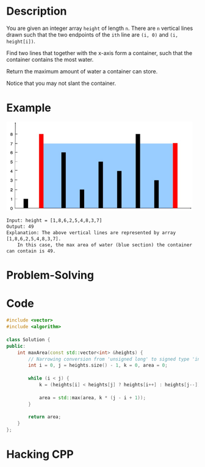 # Description

You are given an integer array `height` of length `n`. There are `n` vertical lines drawn such that the two endpoints of the `ith` line are `(i, 0)` and `(i, height[i])`.

Find two lines that together with the x-axis form a container, such that the container contains the most water.

Return the maximum amount of water a container can store.

Notice that you may not slant the container.

# Example

<img title="" src="../website/static/img/containerWithMostWater.jpeg" alt="" width="488" data-align="center">

```shell
Input: height = [1,8,6,2,5,4,8,3,7]
Output: 49
Explanation: The above vertical lines are represented by array [1,8,6,2,5,4,8,3,7]. 
    In this case, the max area of water (blue section) the container can contain is 49.
```

# Problem-Solving

# Code

```cpp
#include <vector>
#include <algorithm>

class Solution {
public:
    int maxArea(const std::vector<int> &heights) {
        // Narrowing conversion from 'unsigned long' to signed type 'int'
        int i = 0, j = heights.size() - 1, k = 0, area = 0;

        while (i < j) {
            k = (heights[i] < heights[j] ? heights[i++] : heights[j--]);

            area = std::max(area, k * (j - i + 1));
        }

        return area;
    }
};
```

# Hacking CPP
